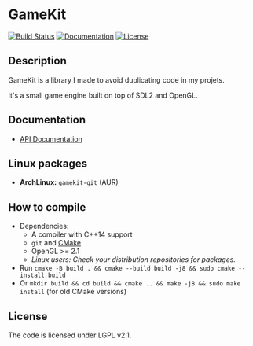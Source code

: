 # GameKit

[![Build Status](https://travis-ci.com/Unarelith/GameKit.svg?branch=master)](https://travis-ci.com/Unarelith/GameKit)
[![Documentation](https://codedocs.xyz/Unarelith/GameKit.svg)](https://codedocs.xyz/Unarelith/GameKit/)
[![License](https://img.shields.io/badge/license-LGPLv2.1%2B-blue.svg)](https://www.gnu.org/licenses/old-licenses/lgpl-2.1.en.html)

## Description

GameKit is a library I made to avoid duplicating code in my projets.

It's a small game engine built on top of SDL2 and OpenGL.

## Documentation

- [API Documentation](https://codedocs.xyz/Unarelith/GameKit)

## Linux packages

- **ArchLinux:** `gamekit-git` (AUR)

## How to compile

- Dependencies:
    - A compiler with C++14 support
    - `git` and [CMake](http://www.cmake.org/download/)
    - OpenGL >= 2.1
    - _Linux users: Check your distribution repositories for packages._
- Run `cmake -B build . && cmake --build build -j8 && sudo cmake --install build`
- Or `mkdir build && cd build && cmake .. && make -j8 && sudo make install` (for old CMake versions)

## License

The code is licensed under LGPL v2.1.

